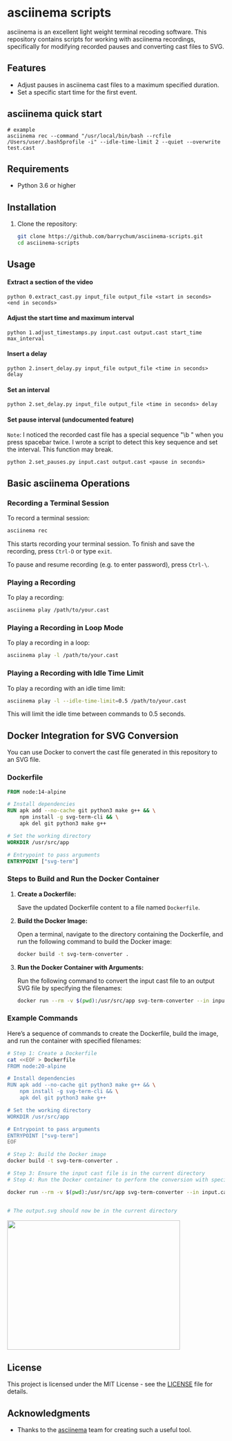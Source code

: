 # asciinema scripts

asciinema is an excellent light weight terminal recoding software.  This repository contains scripts for working with asciinema recordings, specifically for modifying recorded pauses and converting cast files to SVG.

## Features

- Adjust pauses in asciinema cast files to a maximum specified duration.
- Set a specific start time for the first event.

## asciinema quick start

```
# example
asciinema rec --command "/usr/local/bin/bash --rcfile /Users/user/.bash5profile -i" --idle-time-limit 2 --quiet --overwrite test.cast
```

## Requirements

- Python 3.6 or higher

## Installation

1. Clone the repository:

    ```sh
    git clone https://github.com/barrychum/asciinema-scripts.git
    cd asciinema-scripts
    ```

## Usage


#### Extract a section of the video
```
python 0.extract_cast.py input_file output_file <start in seconds> <end in seconds>
```

#### Adjust the start time and maximum interval
```
python 1.adjust_timestamps.py input.cast output.cast start_time max_interval
```

#### Insert a delay
```
python 2.insert_delay.py input_file output_file <time in seconds> delay
```

#### Set an interval 
```
python 2.set_delay.py input_file output_file <time in seconds> delay
```

#### Set pause interval (undocumented feature)

`Note`: I noticed the recorded cast file has a special sequence "\b  " when you press spacebar twice.  I wrote a script to detect this key sequence and set the interval.  This function may break.  

```
python 2.set_pauses.py input.cast output.cast <pause in seconds>
```
  

  
  
## Basic asciinema Operations

### Recording a Terminal Session

To record a terminal session:

```sh
asciinema rec
```

This starts recording your terminal session. To finish and save the recording, press `Ctrl-D` or type `exit`.

To pause and resume recording (e.g. to enter password), press `Ctrl-\`.

### Playing a Recording

To play a recording:

```sh
asciinema play /path/to/your.cast
```

### Playing a Recording in Loop Mode

To play a recording in a loop:

```sh
asciinema play -l /path/to/your.cast
```

### Playing a Recording with Idle Time Limit

To play a recording with an idle time limit:

```sh
asciinema play -l --idle-time-limit=0.5 /path/to/your.cast
```

This will limit the idle time between commands to 0.5 seconds.

<!--
<img src="assets/output.svg" width="800" alt="Animated SVG">
-->

## Docker Integration for SVG Conversion

You can use Docker to convert the cast file generated in this repository to an SVG file.

### Dockerfile

```Dockerfile
FROM node:14-alpine

# Install dependencies
RUN apk add --no-cache git python3 make g++ && \
    npm install -g svg-term-cli && \
    apk del git python3 make g++

# Set the working directory
WORKDIR /usr/src/app

# Entrypoint to pass arguments
ENTRYPOINT ["svg-term"]
```

### Steps to Build and Run the Docker Container

1. **Create a Dockerfile:**

    Save the updated Dockerfile content to a file named `Dockerfile`.

2. **Build the Docker Image:**

    Open a terminal, navigate to the directory containing the Dockerfile, and run the following command to build the Docker image:

    ```sh
    docker build -t svg-term-converter .
    ```

3. **Run the Docker Container with Arguments:**

    Run the following command to convert the input cast file to an output SVG file by specifying the filenames:

    ```sh
    docker run --rm -v $(pwd):/usr/src/app svg-term-converter --in input.cast --out output.svg
    ```

### Example Commands

Here’s a sequence of commands to create the Dockerfile, build the image, and run the container with specified filenames:

```sh
# Step 1: Create a Dockerfile
cat <<EOF > Dockerfile
FROM node:20-alpine

# Install dependencies
RUN apk add --no-cache git python3 make g++ && \
    npm install -g svg-term-cli && \
    apk del git python3 make g++

# Set the working directory
WORKDIR /usr/src/app

# Entrypoint to pass arguments
ENTRYPOINT ["svg-term"]
EOF

# Step 2: Build the Docker image
docker build -t svg-term-converter .

# Step 3: Ensure the input cast file is in the current directory
# Step 4: Run the Docker container to perform the conversion with specified filenames

docker run --rm -v $(pwd):/usr/src/app svg-term-converter --in input.cast --out output.svg --width 80 --height 24


# The output.svg should now be in the current directory
```


<img src="__test__/output.svg" width="400" height="300">

## License

This project is licensed under the MIT License - see the [LICENSE](LICENSE) file for details.

## Acknowledgments

- Thanks to the [asciinema](https://asciinema.org) team for creating such a useful tool.




